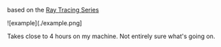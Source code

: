 based on the [Ray Tracing Series](http://in1weekend.blogspot.com/2016/01/ray-tracing-in-one-weekend.html)

![example](./example.png]

Takes close to 4 hours on my machine. Not entirely sure what's going on. 
